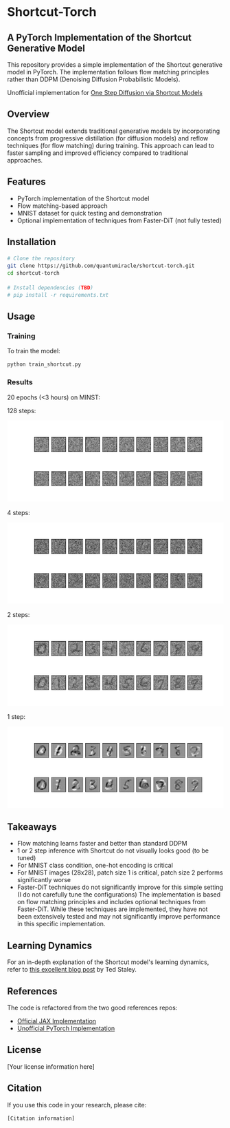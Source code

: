 # Shortcut-Torch

## A PyTorch Implementation of the Shortcut Generative Model

This repository provides a simple implementation of the Shortcut generative model in PyTorch. The implementation follows flow matching principles rather than DDPM (Denoising Diffusion Probabilistic Models).

Unofficial implementation for [One Step Diffusion via Shortcut Models
](https://arxiv.org/abs/2410.12557)

## Overview

The Shortcut model extends traditional generative models by incorporating concepts from progressive distillation (for diffusion models) and reflow techniques (for flow matching) during training. This approach can lead to faster sampling and improved efficiency compared to traditional approaches.

## Features

- PyTorch implementation of the Shortcut model
- Flow matching-based approach
- MNIST dataset for quick testing and demonstration
- Optional implementation of techniques from Faster-DiT (not fully tested)

## Installation

```bash
# Clone the repository
git clone https://github.com/quantumiracle/shortcut-torch.git
cd shortcut-torch

# Install dependencies (TBD)
# pip install -r requirements.txt
```

## Usage

### Training

To train the model:

```bash
python train_shortcut.py
```

### Results

20 epochs (<3 hours) on MINST:

128 steps:

![Alt text](https://github.com/quantumiracle/shortcut-torch/blob/master/models/ep20_w2.0_steps128.gif)

4 steps:

![Alt text](https://github.com/quantumiracle/shortcut-torch/blob/master/models/ep20_w2.0_steps4.gif)

2 steps:

![Alt text](https://github.com/quantumiracle/shortcut-torch/blob/master/models/ep20_w2.0_steps2.gif)

1 step:

![Alt text](https://github.com/quantumiracle/shortcut-torch/blob/master/models/ep20_w2.0_steps1.gif)


## Takeaways
- Flow matching learns faster and better than standard DDPM
- 1 or 2 step inference with Shortcut do not visually looks good (to be tuned)
- For MNIST class condition, one-hot encoding is critical
- For MNIST images (28x28), patch size 1 is critical, patch size 2 performs significantly worse
- Faster-DiT techniques do not significantly improve for this simple setting (I do not carefully tune the configurations)
The implementation is based on flow matching principles and includes optional techniques from Faster-DiT. While these techniques are implemented, they have not been extensively tested and may not significantly improve performance in this specific implementation.


## Learning Dynamics

For an in-depth explanation of the Shortcut model's learning dynamics, refer to [this excellent blog post](https://www.tedstaley.com/posts/short/shortcut.html) by Ted Staley.

## References
The code is refactored from the two good references repos:
- [Official JAX Implementation](https://github.com/kvfrans/shortcut-models)
- [Unofficial PyTorch Implementation](https://github.com/smileyenot983/shortcut_pytorch)

## License

[Your license information here]

## Citation

If you use this code in your research, please cite:

```
[Citation information]
```

